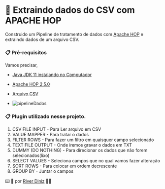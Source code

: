 # 🚀 Extraindo dados do CSV com APACHE HOP

Construido um Pipeline de tratamento de dados com [Apache HOP](https://hop.apache.org/) e extraindo dados de um arquivo CSV.

### 📋 Pré-requisitos
Vamos precisar,
* [Java JDK 11 instalando no Computador](https://www.oracle.com/br/java/technologies/javase/jdk11-archive-downloads.html)
* [Apache HOP 2.5.0](https://hop.apache.org/)
* [Arquivo CSV ](https://github.com/riversdiniz/PipelineTratamentoDadosVinho/blob/master/vinhos_mundo.csv)

* ![pipelineDados](https://github.com/riversdiniz/PipelineTratamentoDadosVinho/assets/27660298/05158e03-2bf7-489d-b304-201728760732)

### 📋 Plugin utilizado nesse projeto.
1. CSV FILE INPUT - Para Ler arquivo em CSV
2. VALUE MAPPER - Para tratar o dados
3. FILTER ROWS - Para fazer um filtro em quaisquer campo selecionado
4. TEXT FILE OUTPUT - Onde iremos gravar o dados em TXT
5. DUMMY (DO NOTHING) - Para direcionar os dados que não forem selecionados(lixo)
6. SELECT VALUES - Seleciona campos que no qual vamos fazer alteração
7. SORT ROWS - Para colocar em ordem decrescente
8. GROUP BY - Juntar o campos

⌨️ 🚀 por [River Diniz](https://gist.github.com/riversdiniz) 🧑‍🚀
